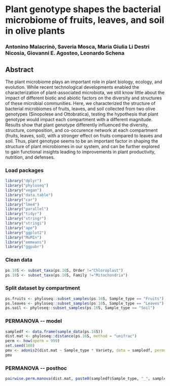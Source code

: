 # Plant genotype shapes the bacterial microbiome of fruits, leaves, and soil in olive plants 

### Antonino Malacrinò, Saveria Mosca, Maria Giulia Li Destri Nicosia, Giovanni E. Agosteo, Leonardo Schena


## Abstract 

The plant microbiome plays an important role in plant biology, ecology, and evolution. While recent technological developments enabled the characterization of plant-associated microbiota, we still know little about the impact of different biotic and abiotic factors on the diversity and structures of these microbial communities. Here, we characterized the structure of bacterial microbiomes of fruits, leaves, and soil collected from two olive genotypes (Sinopolese and Ottobratica), testing the hypothesis that plant genotype would impact each compartment with a different magnitude. Results show that plant genotype differently influenced the diversity, structure, composition, and co-occurence network at each compartment (fruits, leaves, soil), with a stronger effect on fruits compared to leaves and soil. Thus, plant genotype seems to be an important factor in shaping the structure of plant microbiomes in our system, and can be further explored to gain functional insights leading to improvements in plant productivity, nutrition, and defenses.


### Load packages

```R
library("dplyr")
library("phyloseq") 
library("vegan")
library("data.table") 
library("car")
library("lme4")
library("parallel")
library("tidyr")
library("stringr")
library("stringi")
library("ape")
library("ggplot2")
library("MuMIn")
library("emmeans")
library("ggpubr")
```

### Clean data

```R
ps.16S <- subset_taxa(ps.16S, Order !="Chloroplast")
ps.16S <- subset_taxa(ps.16S, Family !="Mitochondria")
```

### Split dataset by compartment

```R
ps.fruits <- phyloseq::subset_samples(ps.16S, Sample_type == "Fruits")
ps.leaves <- phyloseq::subset_samples(ps.16S, Sample_type == "Leaves")
ps.soil <- phyloseq::subset_samples(ps.16S, Sample_type == "Soil")
```

### PERMANOVA -- model

```R
sampledf <- data.frame(sample_data(ps.16S))
dist.mat <- phyloseq::distance(ps.16S, method = "unifrac")
perm <- how(nperm = 999)
set.seed(100)
pmv <- adonis2(dist.mat ~ Sample_type * Variety, data = sampledf, permutations = perm)
pmv
```

### PERMANOVA -- posthoc

```R
pairwise.perm.manova(dist.mat, paste0(sampledf$Sample_type, "_", sampledf$Variety), nperm = 999, progress = TRUE, p.method = "fdr", F = T, R2 = T)
```




























